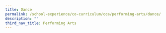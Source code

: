 ```yaml
---
title: Dance
permalink: /school-experience/co-curriculum/cca/performing-arts/dance/
description: ""
third_nav_title: Performing Arts
---
```

